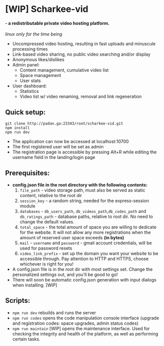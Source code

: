 # [WIP] Scharkee-vid

#### - a redistributable private video hosting platform.
*linux only for the time being*

* Uncompressed video hosting, resulting in fast uploads and minuscule processing times
* Link-based video sharing, no public video searching and/or display
* Anonymous likes/dislikes
* Admin panel:
    * Content management, cumulative video list
    * Space management 
    * User stats
* User dashboard:
    * Statistics
    * Video list w/ video renaming, removal and link regeneration

## Quick setup:

```shell
git clone http://padan.ga:23343/root/scharkee-vid.git
npm install
npm run dev 
```
* The application can now be accessed at localhost:10700
* The first registered user will be set as admin
* The registration page is accessible by pressing Alt+R while editing the username field in the landing/login page

## Prerequisites:
* **config.json file in the root directory with the following contents:**
    1. ``file_path`` - video storage path, must also be served as static content, relative to the root dir
    2. `session_key` - a random string, needed for the express-session module
    3. `databases` - `db_users_path`, `db_videos_path`,`db_codes_path` and `db_ratings_path` - database paths, relative to root dir. No need to change the default values.
    4. `total_space` - the total amount of space you are willing to dedicate for the website. It will not allow any more registrations when the amount of reserved user space exceeds **(in bytes)**
    5. `mail` - `username` and `password` - gmail account credentials, will be used for password resets
    6. `video_link_prefix` - set up the domain you want your website to be accessible through. Pay attention to HTTP and HTTPS, choose whichever is right for you!
*  A config.json file is in the root dir with most settings set. Change the personalized settings out, and you'll be good to go!
*  There will soon be automatic config.json generation with input dialogs when installing. [WIP]



## Scripts:

* ``npm run dev`` rebuilds and runs the server
* ``npm run codes`` opens the code manipulation console interface (upgrade and registration codes: space upgrades, admin status codes)
* ``npm run maintain`` [WIP] opens the maintenance interface. Used for checking the integrity and health of the platform, as well as performing certain tasks.